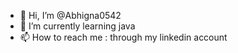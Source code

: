 - 👋 Hi, I’m @Abhigna0542
- 🌱 I’m currently learning java
- 📫 How to reach me : through my linkedin account

<!---
Abhigna0542/Abhigna0542 is a ✨ special ✨ repository because its `README.md` (this file) appears on your GitHub profile.
You can click the Preview link to take a look at your changes.
--->
